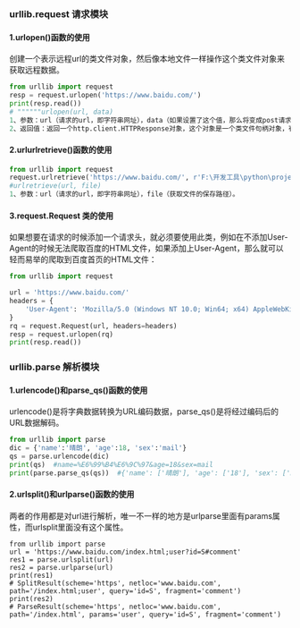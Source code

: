### urllib.request 请求模块

#### 1.urlopen()函数的使用

创建一个表示远程url的类文件对象，然后像本地文件一样操作这个类文件对象来获取远程数据。

```python
from urllib import request
resp = request.urlopen('https://www.baidu.com/')
print(resp.read())
# """"""urlopen(url, data)
1、参数：url（请求的url，即字符串网址），data（如果设置了这个值，那么将变成post请求）。
2、返回值：返回一个http.client.HTTPResponse对象，这个对象是一个类文件句柄对象，有read(size)、readline、readlines及getcode等方法。

```

#### 2.urlurlretrieve()函数的使用

```python
from urllib import request
request.urlretrieve('https://www.baidu.com/', r'F:\开发工具\python\project\爬虫\爬虫基本库的使用\baidu.html')
#urlretrieve(url, file)
1、参数：url（请求的url，即字符串网址），file（获取文件的保存路径）。
```

#### 3.request.Request 类的使用

如果想要在请求的时候添加一个请求头，就必须要使用此类，例如在不添加User-Agent的时候无法爬取百度的HTML文件，如果添加上User-Agent，那么就可以轻而易举的爬取到百度首页的HTML文件：

```python
from urllib import request

url = 'https://www.baidu.com/'
headers = {
    'User-Agent': 'Mozilla/5.0 (Windows NT 10.0; Win64; x64) AppleWebKit/537.36 (KHTML, like Gecko) Chrome/87.0.4280.88 Safari/537.36'
}
rq = request.Request(url, headers=headers)
resp = request.urlopen(rq)
print(resp.read())
```

### urllib.parse 解析模块

#### 1.urlencode()和parse_qs()函数的使用

urlencode()是将字典数据转换为URL编码数据，parse_qs()是将经过编码后的URL数据解码。

```python
from urllib import parse
dic = {'name':'晴朗', 'age':18, 'sex':'mail'}
qs = parse.urlencode(dic)
print(qs)  #name=%E6%99%B4%E6%9C%97&age=18&sex=mail
print(parse.parse_qs(qs))  #{'name': ['晴朗'], 'age': ['18'], 'sex': ['mail']}
```

#### 2.urlsplit()和urlparse()函数的使用

两者的作用都是对url进行解析，唯一不一样的地方是urlparse里面有params属性，而urlsplit里面没有这个属性。

```
from urllib import parse
url = 'https://www.baidu.com/index.html;user?id=S#comment'
res1 = parse.urlsplit(url)
res2 = parse.urlparse(url)
print(res1)
# SplitResult(scheme='https', netloc='www.baidu.com', path='/index.html;user', query='id=S', fragment='comment')
print(res2)
# ParseResult(scheme='https', netloc='www.baidu.com', path='/index.html', params='user', query='id=S', fragment='comment')
```

